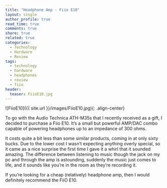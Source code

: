 ```yaml
---
title: "Headphone Amp - Fiio E10"
layout: single
author_profile: true
read_time: true
comments: true
share: true
related: true
categories:
  - Technology
  - Hardware
  - Review
tags:
  - technology
  - hardware
  - headphones
  - review
  - fiio
header:
  teaser: FiioE10.jpg
---
```


![FiioE10]({{ site.url }}/images/FiioE10.jpg){: .align-center}

To go with the Audio Technica ATH-M35s that I recently received as a gift, I decided to purchase a Fiio E10. It’s a small but powerful AMP/DAC combo capable of powering headphones up to an impedance of 300 ohms.

It costs quite a bit less than some similar products, coming in at only sixty bucks. Due to the lower cost I wasn’t expecting anything overly special, so it came as a nice surprise the first time I gave it a whirl that it sounded amazing. The difference between listening to music though the jack on my pc and through the amp is astounding, suddenly the music just comes to life, and it sounds like you’re in the room as they’re recording it.

If you’re looking for a cheap (relatively) headphone amp, then I would definitely recommend the FiiO E10.